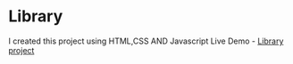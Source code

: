 # Library

I created this project using HTML,CSS AND Javascript
Live Demo - [Library project](https://nickonyi.github.io/Library/)
